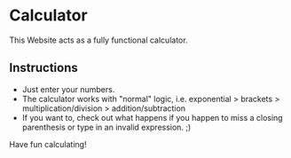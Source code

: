 # Calculator
This Website acts as a fully functional calculator.

## Instructions
- Just enter your numbers.
- The calculator works with "normal" logic, i.e. exponential > brackets > multiplication/division > addition/subtraction
- If you want to, check out what happens if you happen to miss a closing parenthesis or type in an invalid expression. ;)

Have fun calculating!
